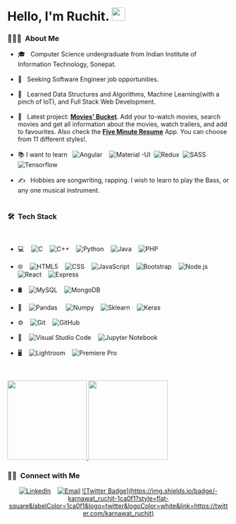 <h1 style="font-weight : bold"> Hello, I'm Ruchit. <img src="https://raw.githubusercontent.com/iampavangandhi/iampavangandhi/master/gifs/Hi.gif" width="30px"> </h1>

<h3> 👨🏻‍💻 &nbsp;About Me </h3>

- 🎓 &nbsp; Computer Science undergraduate from Indian Institute of Information Technology, Sonepat.<br/><br/>
- 💼 &nbsp; Seeking Software Engineer job opportunities.<br/><br/>
- 🌱 &nbsp; Learned Data Structures and Algorithms, Machine Learning(with a pinch of IoT), and Full Stack Web Development.<br/><br/>
- 🔭 &nbsp; Latest project: <a href="https://movies-bucket.herokuapp.com/">**Movies' Bucket**</a>. Add your to-watch movies, search movies and get all information about the movies, watch trailers, and add to favourites. Also check the <a href="https://five-minute-resume.herokuapp.com/">**Five Minute Resume**</a> App. You can choose from 11 different styles!.<br/><br/>
- :books: I want to learn&nbsp;&nbsp; ![Angular](https://img.shields.io/badge/-Angular-333333?style=flat&logo=angular) &nbsp;&nbsp; ![Material -UI](https://img.shields.io/badge/-Material%20UI-333333?style=flat&logo=material-ui)&nbsp;&nbsp;![Redux](https://img.shields.io/badge/-Redux-333333?style=flat&logo=redux)&nbsp;&nbsp;![SASS](https://img.shields.io/badge/-SASS-333333?style=flat&logo=sass)&nbsp;&nbsp;
![Tensorflow](https://img.shields.io/badge/-TensorFlow-333333?style=flat&logo=tensorflow)<br/><br/>
- ✍️ &nbsp; Hobbies are songwriting, rapping. I wish to learn to play the Bass, or any one musical instrument.<br/><br/>

<h3> 🛠 &nbsp;Tech Stack</h3><br/>

- 💻 &nbsp;&nbsp;
  ![C](https://img.shields.io/badge/--333333?style=flat&logo=C)&nbsp;&nbsp;&nbsp;
  ![C++](https://img.shields.io/badge/-C++-333333?style=flat&logo=C%2B%2B&logoColor=00599C)&nbsp;&nbsp;&nbsp;
  ![Python](https://img.shields.io/badge/-Python-333333?style=flat&logo=Python)&nbsp;&nbsp;&nbsp;
  ![Java](https://img.shields.io/badge/-Java-333333?style=flat&logo=Java)&nbsp;&nbsp;&nbsp;
  ![PHP](https://img.shields.io/badge/-PHP-333333?style=flat&logo=PHP)<br/><br/>
- 🌐 &nbsp;&nbsp;
  ![HTML5](https://img.shields.io/badge/-HTML5-333333?style=flat&logo=HTML5)&nbsp;&nbsp;&nbsp;
  ![CSS](https://img.shields.io/badge/-CSS-333333?style=flat&logo=CSS3&logoColor=1572B6)&nbsp;&nbsp;&nbsp;
  ![JavaScript](https://img.shields.io/badge/-JavaScript-333333?style=flat&logo=javascript)&nbsp;&nbsp;&nbsp;
  ![Bootstrap](https://img.shields.io/badge/-Bootstrap-333333?style=flat&logo=bootstrap&logoColor=563D7C)&nbsp;&nbsp;&nbsp;
  ![Node.js](https://img.shields.io/badge/-Node.js-333333?style=flat&logo=node.js)&nbsp;&nbsp;&nbsp;
  ![React](https://img.shields.io/badge/-React-333333?style=flat&logo=react)&nbsp;&nbsp;&nbsp;
  ![Express](https://img.shields.io/badge/-Express-333333?style=flat&logo=express)<br/><br/>
- 🛢 &nbsp;&nbsp;
  ![MySQL](https://img.shields.io/badge/-MySQL-333333?style=flat&logo=mysql)&nbsp;&nbsp;&nbsp;
  ![MongoDB](https://img.shields.io/badge/-MongoDB-333333?style=flat&logo=mongodb)<br/><br/>
- 🧠 &nbsp;&nbsp;
  ![Pandas](https://img.shields.io/badge/-Pandas-333333?style=flat&logo=pandas)&nbsp;&nbsp; &nbsp;
  ![Numpy](https://img.shields.io/badge/-Numpy-333333?style=flat&logo=numpy)&nbsp;&nbsp;&nbsp;
  ![Sklearn](https://img.shields.io/badge/-Sklearn-333333?style=flat&logo=scikit-learn)&nbsp;&nbsp;&nbsp;
  ![Keras](https://img.shields.io/badge/-Keras-333333?style=flat&logo=keras)<br/><br/>
- ⚙️ &nbsp;&nbsp;
  ![Git](https://img.shields.io/badge/-Git-333333?style=flat&logo=git)&nbsp;&nbsp;&nbsp;
  ![GitHub](https://img.shields.io/badge/-GitHub-333333?style=flat&logo=github)<br/><br/>
- 🔧 &nbsp;&nbsp;
  ![Visual Studio Code](https://img.shields.io/badge/-Visual%20Studio%20Code-333333?style=flat&logo=visual-studio-code&logoColor=007ACC)&nbsp;&nbsp;&nbsp;
  ![Jupyter Notebook](https://img.shields.io/badge/-Jupyter-333333?style=flat&logo=jupyter)<br/><br/>
- 🖥 &nbsp;&nbsp;
  ![Lightroom](https://img.shields.io/badge/-Photoshop-333333?style=flat&logo=adobe-lightroom)&nbsp;&nbsp;&nbsp;
  ![Premiere Pro](https://img.shields.io/badge/-Adobe%20Premier%20Pro-333333?style=flat&logo=adobe-premiere-pro)<br/><br/>

<br/>

<a href="https://github.com/AVS1508">
  <img height="180em" src="https://github-readme-stats.vercel.app/api?username=ruchit1131&theme=buefy&show_icons=true" />
  <img height="180em" src="https://github-readme-stats.vercel.app/api/top-langs/?username=ruchit1131&theme=buefy&layout=compact" />
</a>

<br/>

<h3> 🤝🏻 &nbsp;Connect with Me </h3>

<p align="center">
<a href="http://.linkedin.com/in/ruchit-karnawat-509a0b139"><img alt="LinkedIn" src="https://img.shields.io/badge/LinkedIn-Ruchit%20Karnawat%20-blue?style=flat-square&logo=linkedin"></a>&nbsp;&nbsp;&nbsp;
<a href="mailto:ruchitkarnawat1999@gmail.com"><img alt="Email" src="https://img.shields.io/badge/Email-ruchitkaranwat1999@gmail.com-blue?style=flat-square&logo=gmail"></a>
<a href="https://twitter.com/karnawat_ruchit">![Twitter Badge](https://img.shields.io/badge/-karnawat_ruchit-1ca0f1?style=flat-square&labelColor=1ca0f1&logo=twitter&logoColor=white&link=https://twitter.com/karnawat_ruchit)</a>
</p>

